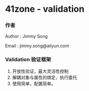 <h1>41zone - validation</h1>
<h3>作者</h3>
<p>Author : Jimmy Song</p>
<p>Email  : jimmy.song@aliyun.com</p>
<h3>Validation 验证框架</h3>
<p>
  <ol>
    <li>开放性验证，最大灵活性控制</li>
    <li>解耦对象与属性的绑定，执行委托</li>
    <li>使用简单，配置简单。</li>
  </ol>
</p>
